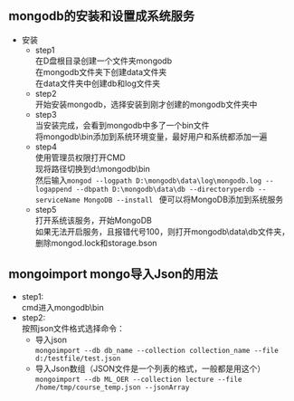 ## mongodb的安装和设置成系统服务
- 安装
    - step1
    </br>在D盘根目录创建一个文件夹mongodb
    </br>在mongodb文件夹下创建data文件夹
    </br>在data文件夹中创建db和log文件夹
    - step2
    </br>开始安装mongodb，选择安装到刚才创建的mongodb文件夹中
    - step3
    </br>当安装完成，会看到mongodb中多了一个bin文件
    </br>将mongodb\bin添加到系统环境变量，最好用户和系统都添加一遍
    - step4
    </br>使用管理员权限打开CMD
    </br>现将路径切换到d:\mongodb\bin
    </br>然后输入`mongod --logpath D:\mongodb\data\log\mongodb.log --logappend --dbpath D:\mongodb\data\db --directoryperdb --serviceName MongoDB --install `
    便可以将MongoDB添加到系统服务
    - step5
    </br>打开系统该服务，开始MongoDB
    </br>如果无法开启服务，且报错代号100，则打开mongodb\data\db文件夹，删除mongod.lock和storage.bson
    
## mongoimport mongo导入Json的用法
- step1:
</br>cmd进入mongodb\bin
- step2:
</br>按照json文件格式选择命令：
    - 导入json
    </br>`mongoimport --db db_name --collection collection_name --file d:/testfile/test.json`
    - 导入Json数组（JSON文件是一个列表的格式，一般都是用这个）
    </br>`mongoimport --db ML_OER --collection lecture --file /home/tmp/course_temp.json --jsonArray`
